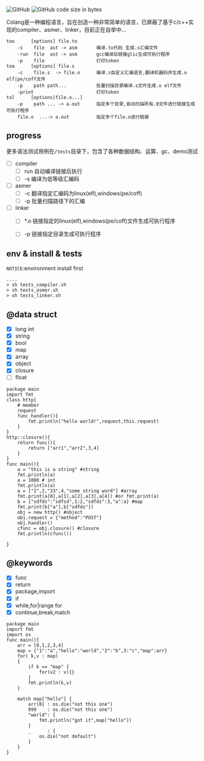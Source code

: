 <p>
<img alt="GitHub" src="https://img.shields.io/github/license/toolang/too">
<img alt="GitHub code size in bytes" src="https://img.shields.io/github/languages/code-size/toolang/too">
</p>

Colang是一种编程语言，旨在创造一种非常简单的语言，已屏蔽了基于c/c++实现的compiler、asmer、linker，目前正在自举中...
```asciidoc
too      [options] file.to        
    -s    file  ast -> asm       编译.to代码 生成.s汇编文件
    -run  file  ast -> asm       gcc编译后链接glic生成可执行程序
    -p    file                   打印token
toa      [options] file.s        
    -c    file.s  -> file.o      编译.s自定义汇编语言,翻译机器码并生成.o elf|pe/coff文件
    -p    path path...           批量扫描目录编译.s文件生成.o elf文件
    -print                       打印token
tol      [options|file.o...] 
    -p    path ... -> a.out      指定多个目录,自动扫描所有.0文件进行链接生成可执行程序
    file.o  ...-> a.out          指定多个file.o进行链接    
```
## progress
更多语法测试用例在`/tests`目录下，包含了各种数据结构、运算、gc、demo测试

- [ ] compiler
  - [ ] run 自动编译链接后执行
  - [ ] -s  编译为低等级汇编码
- [ ] asmer 
  - [ ] -c  翻译指定汇编码为linux(elf),windows(pe/coff)
  - [ ] -p  批量扫描路径下的汇编
- [ ] linker 
  - [ ] *.o 链接指定的linux(elf),windows(pe/coff)文件生成可执行程序
  - [ ] -p  链接指定目录生成可执行程序
 
  
## env & install & tests 
`NOTICE`:environment install first
```asciidoc
....
> sh tests_compiler.sh
> sh tests_asmer.sh
> sh tests_linker.sh

```
## @data struct
- [x] long int
- [x] string
- [x] bool
- [x] map
- [x] array
- [x] object
- [x] closure
- [ ] float
```
package main
import fmt
class http{
    # member
    request
    func handler(){
        fmt.println("hello world!",request,this.request)
    }
}
http::closure(){
    return func(){
        return ["arr1","arr2",3,4]
    }
}
func main(){
    a = "this is a string" #string
    fmt.println(a)
    a = 1000 # int
    fmt.println(a)
    a = ["1",2,"33",4,"some string word"] #array
    fmt.print(a[0],a[1],a[2],a[3],a[4]) #or fmt.print(a)
    b = {"sdfds":"sdfsd",1:2,"sdfds":3,"a":a} #map
    fmt.print(b["a"],b["sdfds"])
    obj = new http() #object
    obj.request = {"method":"POST"}
    obj.handler()
    cfunc = obj.closure() #closure
    fmt.println(cfunc())
    
}
```
## @keywords
- [x] func
- [x] return
- [x] package,import
- [x] if 
- [x] while,for|range for
- [x] continue,break,match

```
package main
import fmt
import os
func main(){
    arr = [0,1,2,3,4]
    map = {"1":"a","hello":"world","2":"b",3:"c","map":arr}
    for( k,v : map)
    {
        if k == "map" {
            for(v2 : v){}
        }
        fmt.println(k,v)
    }

    match map["hello"] {
        arr[0] : os.die("not this one")
        999    : os.die("not this one")
        "world": {
            fmt.println("got it",map["hello"])
        }
        _      : {
            os.die("not default")
        }
    }
}
```